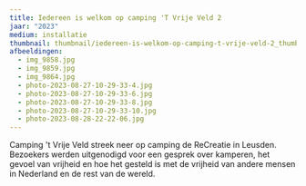 ```yaml
---
title: Iedereen is welkom op camping 'T Vrije Veld 2
jaar: "2023"
medium: installatie
thumbnail: thumbnail/iedereen-is-welkom-op-camping-t-vrije-veld-2_thumbnail.jpg
afbeeldingen:
  - img_9858.jpg
  - img_9859.jpg
  - img_9864.jpg
  - photo-2023-08-27-10-29-33-4.jpg
  - photo-2023-08-27-10-29-33-6.jpg
  - photo-2023-08-27-10-29-33-8.jpg
  - photo-2023-08-27-10-29-33-10.jpg
  - photo-2023-08-28-22-22-06.jpg
---
```

Camping 't Vrije Veld streek neer op camping de ReCreatie in Leusden. 
Bezoekers werden uitgenodigd voor een gesprek over kamperen, het gevoel 
van vrijheid en hoe het gesteld is met de vrijheid van andere mensen in 
Nederland en de rest van de wereld.
